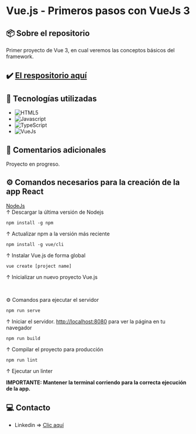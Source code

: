 # Vue.js - Primeros pasos con VueJs 3

## 📦 Sobre el repositorio
Primer proyecto de Vue 3, en cual veremos las conceptos básicos del framework.

## ✔️ [El respositorio aquí](https://github.com/K3yJey/vuejs3-test.git)

## 🔧 Tecnologías utilizadas
* ![HTML5](https://img.shields.io/badge/html5-%23E34F26.svg?style=for-the-badge&logo=html5&logoColor=white)
* ![Javascript](https://img.shields.io/badge/javascript-%23323330.svg?style=for-the-badge&logo=javascript&logoColor=%23F7DF1E)
* ![TypeScript](https://img.shields.io/badge/typescript-%23007ACC.svg?style=for-the-badge&logo=typescript&logoColor=white)
* ![VueJs](https://img.shields.io/badge/vue.js-%2335495e.svg?style=for-the-badge&logo=vuedotjs&logoColor=%234FC08D)

## 📌 Comentarios adicionales 
Proyecto en progreso.

## ⚙️ Comandos necesarios para la creación de la app React

[NodeJs](https://nodejs.org/) <br/>
↑ Descargar la última versión de Nodejs

``` console 
npm install -g npm
``` 
↑ Actualizar npm a la versión más reciente

``` console 
npm install -g vue/cli
``` 
↑ Instalar Vue.js de forma global

``` console 
vue create [project name]
``` 
↑ Inicializar un nuevo proyecto Vue.js

<br/>

⚙️ Comandos para ejecutar el servidor

``` console
npm run serve
```
↑ Iniciar el servidor. [http://localhost:8080](http://localhost:8080) para ver la página en tu navegador

``` console
npm run build
```
↑ Compilar el proyecto para producción

``` console
npm run lint
```
↑ Ejecutar un linter

**IMPORTANTE: Mantener la terminal corriendo para la correcta ejecución de la app.**

## 💻 Contacto
* Linkedin => [Clic aquí](https://www.linkedin.com/in/k3yjey-dev/)